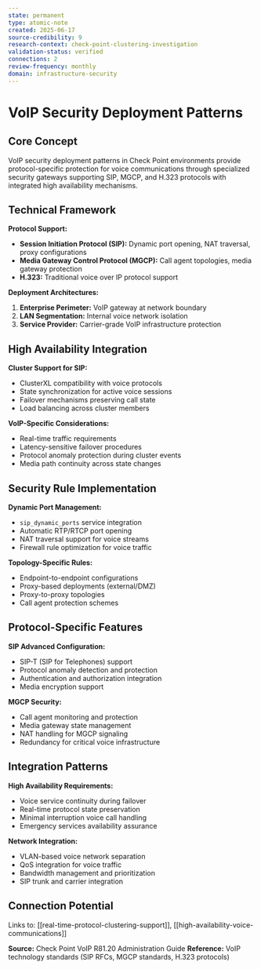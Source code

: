 ```yaml
---
state: permanent
type: atomic-note
created: 2025-06-17
source-credibility: 9
research-context: check-point-clustering-investigation
validation-status: verified
connections: 2
review-frequency: monthly
domain: infrastructure-security
---
```


# VoIP Security Deployment Patterns

## Core Concept

VoIP security deployment patterns in Check Point environments provide protocol-specific protection for voice communications through specialized security gateways supporting SIP, MGCP, and H.323 protocols with integrated high availability mechanisms.

## Technical Framework

**Protocol Support:**
- **Session Initiation Protocol (SIP):** Dynamic port opening, NAT traversal, proxy configurations
- **Media Gateway Control Protocol (MGCP):** Call agent topologies, media gateway protection
- **H.323:** Traditional voice over IP protocol support

**Deployment Architectures:**
1. **Enterprise Perimeter:** VoIP gateway at network boundary
2. **LAN Segmentation:** Internal voice network isolation
3. **Service Provider:** Carrier-grade VoIP infrastructure protection

## High Availability Integration

**Cluster Support for SIP:**
- ClusterXL compatibility with voice protocols
- State synchronization for active voice sessions
- Failover mechanisms preserving call state
- Load balancing across cluster members

**VoIP-Specific Considerations:**
- Real-time traffic requirements
- Latency-sensitive failover procedures
- Protocol anomaly protection during cluster events
- Media path continuity across state changes

## Security Rule Implementation

**Dynamic Port Management:**
- `sip_dynamic_ports` service integration
- Automatic RTP/RTCP port opening
- NAT traversal support for voice streams
- Firewall rule optimization for voice traffic

**Topology-Specific Rules:**
- Endpoint-to-endpoint configurations
- Proxy-based deployments (external/DMZ)
- Proxy-to-proxy topologies
- Call agent protection schemes

## Protocol-Specific Features

**SIP Advanced Configuration:**
- SIP-T (SIP for Telephones) support
- Protocol anomaly detection and protection
- Authentication and authorization integration
- Media encryption support

**MGCP Security:**
- Call agent monitoring and protection
- Media gateway state management
- NAT handling for MGCP signaling
- Redundancy for critical voice infrastructure

## Integration Patterns

**High Availability Requirements:**
- Voice service continuity during failover
- Real-time protocol state preservation
- Minimal interruption voice call handling
- Emergency services availability assurance

**Network Integration:**
- VLAN-based voice network separation
- QoS integration for voice traffic
- Bandwidth management and prioritization
- SIP trunk and carrier integration

## Connection Potential

Links to: [[real-time-protocol-clustering-support]], [[high-availability-voice-communications]]

**Source:** Check Point VoIP R81.20 Administration Guide
**Reference:** VoIP technology standards (SIP RFCs, MGCP standards, H.323 protocols)